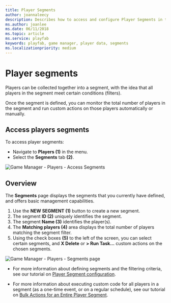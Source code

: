 ```yaml
---
title: Player Segments
author: joannaleecy
description: Describes how to access and configure Player Segments in the PlayFab Game Manager.
ms.author: joanlee
ms.date: 06/11/2018
ms.topic: article
ms.service: playfab
keywords: playfab, game manager, player data, segments
ms.localizationpriority: medium
---
```


# Player segments

Players can be collected together into a segment, with the idea that all players in the segment meet certain conditions (filters).

Once the segment is defined, you can monitor the total number of players in the segment and run custom actions on those players automatically or manually.

## Access players segments

To access player segments:

- Navigate to **Players (1)** in the menu.
- Select the **Segments** tab **(2)**.

![Game Manager - Players - Access Segments](media/tutorials/game-manager-access-player-segments.png)  

## Overview

The **Segments** page displays the segments that you currently have defined, and offers basic management capabilities.

1. Use the **NEW SEGMENT (1)** button to create a new segment.
2. The segment **ID (2)** uniquely identifies the segment.
3. The segment **Name (3)** identifies the player(s).
4. The **Matching players (4)** area displays the total number of players matching the segment filter.
5. Using the check boxes **(5)** to the left of the screen, you can select certain segments, and **X Delete** or **> Run Task...** custom actions on the chosen segments.

![Game Manager - Players - Segments page](media/tutorials/game-manager-players-segments-page.png)  

- For more information about defining segments and the filtering criteria, see our tutorial on [Player Segment configuration](player-segment-configuration.md).

- For more information about executing custom code for all players in a segment (as a one-time event, or on a regular schedule), see our tutorial on [Bulk Actions for an Entire Player Segment](../../automation/actions-rules/bulk-actions-for-an-entire-player-segment.md).

